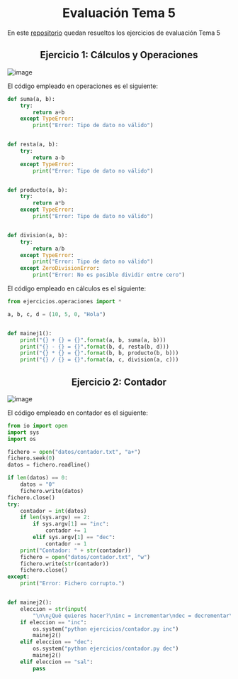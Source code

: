 <h1 align = "center"> Evaluación Tema 5</h1>

En este [repositorio](https://github.com/Diegodesantos1/Evaluacion_Tema_5) quedan resueltos los ejercicios de evaluación Tema 5

<h2 align = "center"> Ejercicio 1: Cálculos y Operaciones</h2>

![image](https://user-images.githubusercontent.com/91721855/207654234-d14efb14-d4df-41a0-a531-d3619b24625b.png)

El código empleado en operaciones es el siguiente:

```python
def suma(a, b):
    try:
        return a+b
    except TypeError:
        print("Error: Tipo de dato no válido")


def resta(a, b):
    try:
        return a-b
    except TypeError:
        print("Error: Tipo de dato no válido")


def producto(a, b):
    try:
        return a*b
    except TypeError:
        print("Error: Tipo de dato no válido")


def division(a, b):
    try:
        return a/b
    except TypeError:
        print("Error: Tipo de dato no válido")
    except ZeroDivisionError:
        print("Error: No es posible dividir entre cero")
```

El código empleado en cálculos es el siguiente:

```python
from ejercicios.operaciones import *

a, b, c, d = (10, 5, 0, "Hola")


def mainej1():
    print("{} + {} = {}".format(a, b, suma(a, b)))
    print("{} - {} = {}".format(b, d, resta(b, d)))
    print("{} * {} = {}".format(b, b, producto(b, b)))
    print("{} / {} = {}".format(a, c, division(a, c)))
```

<h2 align = "center"> Ejercicio 2: Contador</h2>

![image](https://user-images.githubusercontent.com/91721855/207654919-568ca91c-5834-466b-b3cc-99bf844bcba3.png)

El código empleado en contador es el siguiente:

```python
from io import open
import sys
import os

fichero = open("datos/contador.txt", "a+")
fichero.seek(0)
datos = fichero.readline()

if len(datos) == 0:
    datos = "0"
    fichero.write(datos)
fichero.close()
try:
    contador = int(datos)
    if len(sys.argv) == 2:
        if sys.argv[1] == "inc":
            contador += 1
        elif sys.argv[1] == "dec":
            contador -= 1
    print("Contador: " + str(contador))
    fichero = open("datos/contador.txt", "w")
    fichero.write(str(contador))
    fichero.close()
except:
    print("Error: Fichero corrupto.")


def mainej2():
    eleccion = str(input(
        "\n\n¿Qué quieres hacer?\ninc = incrementar\ndec = decrementar\nsal = salir\n"))
    if eleccion == "inc":
        os.system("python ejercicios/contador.py inc")
        mainej2()
    elif eleccion == "dec":
        os.system("python ejercicios/contador.py dec")
        mainej2()
    elif eleccion == "sal":
        pass
```
